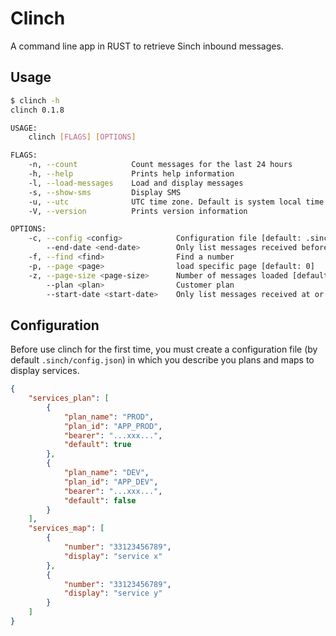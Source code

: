# Clinch
A command line app in RUST to retrieve Sinch inbound messages.

## Usage
```bash
$ clinch -h
clinch 0.1.8

USAGE:
    clinch [FLAGS] [OPTIONS]

FLAGS:
    -n, --count            Count messages for the last 24 hours
    -h, --help             Prints help information
    -l, --load-messages    Load and display messages
    -s, --show-sms         Display SMS
    -u, --utc              UTC time zone. Default is system local time zone
    -V, --version          Prints version information

OPTIONS:
    -c, --config <config>            Configuration file [default: .sinch/config.json]
        --end-date <end-date>        Only list messages received before this date time
    -f, --find <find>                Find a number
    -p, --page <page>                load specific page [default: 0]
    -z, --page-size <page-size>      Number of messages loaded [default: 10]
        --plan <plan>                Customer plan
        --start-date <start-date>    Only list messages received at or after this date time (default now - 24h)
```

## Configuration
Before use clinch for the first time, you must create a configuration file (by default `.sinch/config.json`) in which you describe you plans and maps to display services.

```json
{
    "services_plan": [
        { 
            "plan_name": "PROD",
            "plan_id": "APP_PROD",
            "bearer": "...xxx...",
            "default": true
        },
        {
            "plan_name": "DEV",
            "plan_id": "APP_DEV",
            "bearer": "...xxx...",
            "default": false
        }
    ],
    "services_map": [
        {
            "number": "33123456789",
            "display": "service x"
        },
        {
            "number": "33123456789",
            "display": "service y"
        }
    ]
}
```